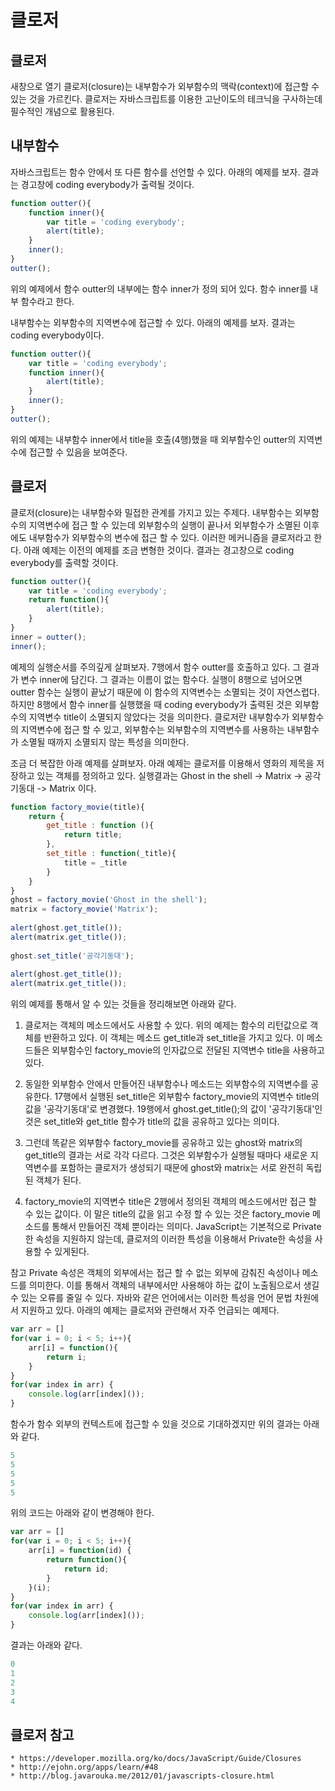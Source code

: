 # 클로저

## 클로저
새창으로 열기
클로저(closure)는 내부함수가 외부함수의 맥락(context)에 접근할 수 있는 것을 가르킨다. 클로저는 자바스크립트를 이용한 고난이도의 테크닉을 구사하는데 필수적인 개념으로 활용된다.  

## 내부함수
자바스크립트는 함수 안에서 또 다른 함수를 선언할 수 있다. 아래의 예제를 보자. 결과는 경고창에 coding everybody가 출력될 것이다.
```js
function outter(){
    function inner(){
        var title = 'coding everybody'; 
        alert(title);
    }
    inner();
}
outter();
```
위의 예제에서 함수 outter의 내부에는 함수 inner가 정의 되어 있다. 함수 inner를 내부 함수라고 한다.

내부함수는 외부함수의 지역변수에 접근할 수 있다. 아래의 예제를 보자. 결과는 coding everybody이다.

```js
function outter(){
    var title = 'coding everybody';  
    function inner(){        
        alert(title);
    }
    inner();
}
outter();
```
위의 예제는 내부함수 inner에서 title을 호출(4행)했을 때 외부함수인 outter의 지역변수에 접근할 수 있음을 보여준다.

## 클로저
클로저(closure)는 내부함수와 밀접한 관계를 가지고 있는 주제다. 내부함수는 외부함수의 지역변수에 접근 할 수 있는데 외부함수의 실행이 끝나서 외부함수가 소멸된 이후에도 내부함수가 외부함수의 변수에 접근 할 수 있다. 이러한 메커니즘을 클로저라고 한다. 아래 예제는 이전의 예제를 조금 변형한 것이다. 결과는 경고창으로 coding everybody를 출력할 것이다.
```js
function outter(){
    var title = 'coding everybody';  
    return function(){        
        alert(title);
    }
}
inner = outter();
inner();
```
예제의 실행순서를 주의깊게 살펴보자. 7행에서 함수 outter를 호출하고 있다. 그 결과가 변수 inner에 담긴다. 그 결과는 이름이 없는 함수다. 실행이 8행으로 넘어오면 outter 함수는 실행이 끝났기 때문에 이 함수의 지역변수는 소멸되는 것이 자연스럽다. 하지만 8행에서 함수 inner를 실행했을 때 coding everybody가 출력된 것은 외부함수의 지역변수 title이 소멸되지 않았다는 것을 의미한다. 클로저란 내부함수가 외부함수의 지역변수에 접근 할 수 있고, 외부함수는 외부함수의 지역변수를 사용하는 내부함수가 소멸될 때까지 소멸되지 않는 특성을 의미한다.

조금 더 복잡한 아래 예제를 살펴보자. 아래 예제는 클로저를 이용해서 영화의 제목을 저장하고 있는 객체를 정의하고 있다. 실행결과는 Ghost in the shell -> Matrix -> 공각기동대 -> Matrix 이다.

```js
function factory_movie(title){
    return {
        get_title : function (){
            return title;
        },
        set_title : function(_title){
            title = _title
        }
    }
}
ghost = factory_movie('Ghost in the shell');
matrix = factory_movie('Matrix');
 
alert(ghost.get_title());
alert(matrix.get_title());
 
ghost.set_title('공각기동대');
 
alert(ghost.get_title());
alert(matrix.get_title());
```
위의 예제를 통해서 알 수 있는 것들을 정리해보면 아래와 같다.

1. 클로저는 객체의 메소드에서도 사용할 수 있다. 위의 예제는 함수의 리턴값으로 객체를 반환하고 있다. 이 객체는 메소드 get_title과 set_title을 가지고 있다. 이 메소드들은 외부함수인 factory_movie의 인자값으로 전달된 지역변수 title을 사용하고 있다.

2. 동일한 외부함수 안에서 만들어진 내부함수나 메소드는 외부함수의 지역변수를 공유한다. 17행에서 실행된 set_title은 외부함수 factory_movie의 지역변수 title의 값을 '공각기동대'로 변경했다. 19행에서 ghost.get_title();의 값이 '공각기동대'인 것은 set_title와 get_title 함수가 title의 값을 공유하고 있다는 의미다.

3. 그런데 똑같은 외부함수 factory_movie를 공유하고 있는 ghost와 matrix의 get_title의 결과는 서로 각각 다르다. 그것은 외부함수가 실행될 때마다 새로운 지역변수를 포함하는 클로저가 생성되기 때문에 ghost와 matrix는 서로 완전히 독립된 객체가 된다.

4. factory_movie의 지역변수 title은 2행에서 정의된 객체의 메소드에서만 접근 할 수 있는 값이다. 이 말은 title의 값을 읽고 수정 할 수 있는 것은 factory_movie 메소드를 통해서 만들어진 객체 뿐이라는 의미다. JavaScript는 기본적으로 Private한 속성을 지원하지 않는데, 클로저의 이러한 특성을 이용해서 Private한 속성을 사용할 수 있게된다.

참고 Private 속성은 객체의 외부에서는 접근 할 수 없는 외부에 감춰진 속성이나 메소드를 의미한다. 이를 통해서 객체의 내부에서만 사용해야 하는 값이 노출됨으로서 생길 수 있는 오류를 줄일 수 있다. 자바와 같은 언어에서는 이러한 특성을 언어 문법 차원에서 지원하고 있다.
아래의 예제는 클로저와 관련해서 자주 언급되는 예제다. 

```js
var arr = []
for(var i = 0; i < 5; i++){
    arr[i] = function(){
        return i;
    }
}
for(var index in arr) {
    console.log(arr[index]());
}
```
함수가 함수 외부의 컨텍스트에 접근할 수 있을 것으로 기대하겠지만 위의 결과는 아래와 같다.

```js
5
5
5
5
5
```
위의 코드는 아래와 같이 변경해야 한다.
```js
var arr = []
for(var i = 0; i < 5; i++){
    arr[i] = function(id) {
        return function(){
            return id;
        }
    }(i);
}
for(var index in arr) {
    console.log(arr[index]());
}
```
결과는 아래와 같다.
```js
0
1
2
3
4
```

## 클로저 참고
    * https://developer.mozilla.org/ko/docs/JavaScript/Guide/Closures
    * http://ejohn.org/apps/learn/#48
    * http://blog.javarouka.me/2012/01/javascripts-closure.html